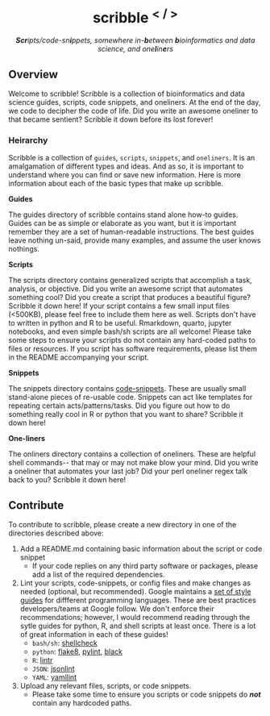 <div align="center">
   
  <h1>scribble <sup>< / ></sup></h1>
  
  _**Scr**ipts/code-sn**i**ppets, somewhere in-**b**etween **b**ioinformatics and data science, and one**l**in**e**rs_
 
</div>

## Overview
Welcome to scribble! Scribble is a collection of bioinformatics and data science guides, scripts, code snippets, and oneliners. At the end of the day, we code to decipher the code of life. Did you write an awesome oneliner to that became sentient? Scribble it down before its lost forever!

### Heirarchy

Scribble is a collection of `guides`, `scripts`,  `snippets`, and `oneliners`. It is an amalgamation of different types and ideas. And as so, it is important to understand where you can find or save new information. Here is more information about each of the basic types that make up scribble. 

**Guides**

The guides directory of scribble contains stand alone how-to guides. Guides can be as simple or elaborate as you want, but it is important remember they are a set of human-readable instructions. The best guides leave nothing un-said, provide many examples, and assume the user knows nothings. 

**Scripts**

The scripts directory contains generalized scripts that accomplish a task, analysis, or objective. Did you write an awesome script that automates something cool? Did you create a script that produces a beautiful figure? Scribble it down here! If your script contains a few small input files (<500KB), please feel free to include them here as well. Scripts don't have to written in python and R to be useful. Rmarkdown, quarto, jupyter notebooks, and even simple bash/sh scripts are all welcome! Please take some steps to ensure your scripts do not contain any hard-coded paths to files or resources. If you script has software requirements, please list them in the README accompanying your script.

**Snippets**

The snippets directory contains [code-snippets](https://en.wikipedia.org/wiki/Snippet_(programming)). These are usually small stand-alone pieces of re-usable code. Snippets can act like templates for repeating certain acts/patterns/tasks. Did you figure out how to do something really cool in R or python that you want to share? Scribble it down here!

**One-liners**

The onliners directory contains a collection of oneliners. These are helpful shell commands-- that may or may not make blow your mind. Did you write a oneliner that automates your last job? Did your perl oneliner regex talk back to you? Scribble it down here!

## Contribute
To contribute to scribble, please create a new directory in one of the directories described above:
  
1. Add a README.md containing basic information about the script or code snippet
    - If your code replies on any third party software or packages, please add a list of the required dependencies.  
2. Lint your scripts, code-snippets, or config files and make changes as needed (optional, but recommended). Google maintains a [set of style guides](https://google.github.io/styleguide/) for diffferent programming languages. These are best practices developers/teams at Google follow. We don't enforce their recommendations; however, I would recommend reading through the sytle guides for python, R, and shell scripts at least once. There is a lot of great information in each of these guides!
    - `bash/sh`: [shellcheck](https://www.shellcheck.net/)
    - `python`: [flake8](https://github.com/pycqa/flake8), [pylint](https://pylint.pycqa.org/en/latest/), [black](https://black.vercel.app/)
    - `R`: [lintr](https://cran.r-project.org/web/packages/lintr/readme/README.html)
    - `JSON`: [jsonlint](https://jsonlint.com/)
    - `YAML`: [yamllint](http://www.yamllint.com/)
3. Upload any relevant files, scripts, or code snippets.
    - Please take some time to ensure you scripts or code snippets do ***not*** contain any hardcoded paths.
